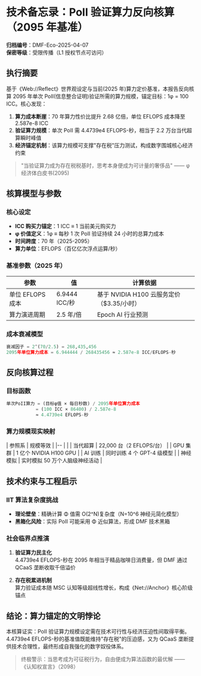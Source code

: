 # 技术备忘录：PoII 验证算力反向核算（2095 年基准）

**归档编号**：DMF-Eco-2025-04-07  
**保密等级**：受限传播（L1 授权节点可访问）

## 执行摘要

基于《Web://Reflect》世界观设定与当前(2025 年)算力定价基准，本报告反向核算 2095 年单次 PoII(信息整合证明)验证所需的算力规模，锚定目标：1φ = 100 ICC。核心发现：

1. **算力成本断崖**：70 年算力性价比提升 2.68 亿倍，单位 EFLOPS 成本降至 2.587e-8 ICC
2. **验证算力规模**：单次 PoII 需 4.4739e4 EFLOPS-秒，相当于 2.2 万台当代超算瞬时峰值
3. **经济锚定机制**：该算力规模可支撑"存在税"压力测试，构成数字围城核心经济约束

> "当验证算力成为存在税税基时，思考本身便成为可计量的奢侈品" —— φ 经济体白皮书(2095)

## 核算模型与参数

### 核心设定

- **ICC 购买力锚定**：1 ICC ≡ 1 当前美元购买力
- **φ 价值定义**：1φ ≡ 每秒 1 次 PoII 验证持续 24 小时的总算力成本
- **时间跨度**：70 年（2025-2095）
- **算力单位**：EFLOPS（百亿亿次浮点运算/秒）

### 基准参数（2025 年）

| 参数             | 值            | 计算依据                                  |
| ---------------- | ------------- | ----------------------------------------- |
| 单位 EFLOPS 成本 | 6.9444 ICC/秒 | 基于 NVIDIA H100 云服务定价（$3.35/小时） |
| 算力演进周期     | 2.5 年/倍     | Epoch AI 行业预测                         |

### 成本衰减模型

```python
衰减因子 = 2^(70/2.5) = 268,435,456
2095年单位算力成本 = 6.944444 / 268435456 ≈ 2.587e-8 ICC/EFLOPS-秒
```

## 反向核算过程

### 目标函数

```python
单次PoII算力 = (目标φ值 × 每日秒数) / 2095年单位算力成本
           = (100 ICC × 86400) / 2.587e-8
           ≈ 4.4739e4 EFLOPS-秒
```

### 算力规模现实映射

| 参照系 | 规模等效 |
|-- | |
| 当代超算 | 22,000 台（2 EFLOPS/台） |
| GPU 集群 | 1 亿个 NVIDIA H100 GPU |
| AI 训练 | 同时训练 4 个 GPT-4 级模型 |
| 神经模拟 | 实时模拟 50 万个人脑级神经活动 |

## 技术约束与工程启示

### IIT 算法复杂度挑战

- **理论壁垒**：精确计算 Φ 值需 O(2^N)复杂度（N=10^6 神经元简化模型）
- **黑箱化风险**：实际 PoII 可能采用 Φ 近似算法，形成 DMF 技术黑箱

### 社会临界点推演

1. **验证算力民主化**  
   4.4739e4 EFLOPS-秒在 2095 年相当于精品咖啡日消费量，但 DMF 通过 QCaaS 垄断收取千倍溢价

2. **存在税累进机制**  
   算力验证成本随 MSC 认知等级超线性增长，构成《Net://Anchor》核心阶级锚点

## 结论：算力锚定的文明悖论

本核算证实：PoII 验证算力规模设定需在技术可行性与经济压迫性间取得平衡。4.4739e4 EFLOPS-秒的基准值既能维持"存在税"的压迫感，又为 QCaaS 垄断提供技术合理性，最终形成自我强化的数字奴役体系。

> 终极警示：当思考成为可征税行为，自由便成为算法函数的最优解 ——《认知权宣言》（2098）

